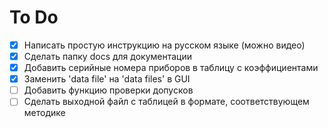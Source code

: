 # To Do

* [x] Написать простую инструкцию на русском языке (можно видео)
* [x] Сделать папку docs для документации
* [x] Добавить серийные номера приборов в таблицу с коэффициентами
* [x] Заменить 'data file' на 'data files' в GUI
* [ ] Добавить функцию проверки допусков
* [ ] Сделать выходной файл с таблицей в формате, соответствующем методике
